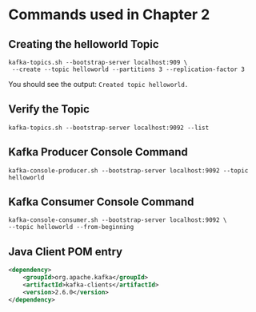 # Commands used in Chapter 2

## Creating the helloworld Topic

```shell script
kafka-topics.sh --bootstrap-server localhost:909 \
 --create --topic helloworld --partitions 3 --replication-factor 3
```

You should see the output: `Created topic helloworld.`

## Verify the Topic

```shell script
kafka-topics.sh --bootstrap-server localhost:9092 --list
```

## Kafka Producer Console Command

```shell script
kafka-console-producer.sh --bootstrap-server localhost:9092 --topic helloworld
```
    
## Kafka Consumer Console Command

```shell script
kafka-console-consumer.sh --bootstrap-server localhost:9092 \
--topic helloworld --from-beginning
```
    
## Java Client POM entry

```xml
<dependency>
    <groupId>org.apache.kafka</groupId>
    <artifactId>kafka-clients</artifactId>
    <version>2.6.0</version>
</dependency>
```